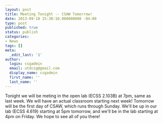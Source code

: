 ```yaml
---
layout: post
title: Meeting Tonight -- CSAW Tomorrow!
date: 2013-09-18 15:30:10.000000000 -04:00
type: post
published: true
status: publish
categories:
- News
tags: []
meta:
  _edit_last: '1'
author:
  login: csgadmin
  email: utdcsg@gmail.com
  display_name: csgadmin
  first_name: ''
  last_name: ''
---
```


Tonight we will be meting in the open lab (ECSS 2.103B) at 7pm, same as last week. We will have an actual classroom starting next week! Tomorrow will be the first day of CSAW, which runs through Sunday. We'll be up in our lab (ECSS 4.619) starting at 5pm tomorrow, and we'll be in the lab starting at 4pm on Friday. We hope to see all of you there!
